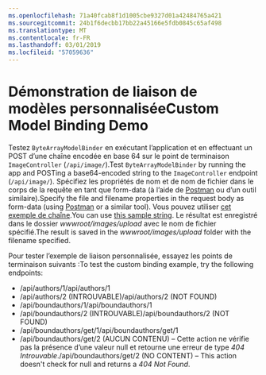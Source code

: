 ```yaml
---
ms.openlocfilehash: 71a40fcab8f1d1005cbe9327d01a42484765a421
ms.sourcegitcommit: 24b1f6decbb17bb22a45166e5fdb0845c65af498
ms.translationtype: MT
ms.contentlocale: fr-FR
ms.lasthandoff: 03/01/2019
ms.locfileid: "57059636"
---
```

# <a name="custom-model-binding-demo"></a><span data-ttu-id="d40b9-101">Démonstration de liaison de modèles personnalisée</span><span class="sxs-lookup"><span data-stu-id="d40b9-101">Custom Model Binding Demo</span></span>

<span data-ttu-id="d40b9-102">Testez `ByteArrayModelBinder` en exécutant l’application et en effectuant un POST d’une chaîne encodée en base 64 sur le point de terminaison `ImageController` (`/api/image/`).</span><span class="sxs-lookup"><span data-stu-id="d40b9-102">Test `ByteArrayModelBinder` by running the app and POSTing a base64-encoded string to the `ImageController` endpoint (`/api/image/`).</span></span> <span data-ttu-id="d40b9-103">Spécifiez les propriétés de nom et de nom de fichier dans le corps de la requête en tant que form-data (à l’aide de [Postman](https://www.getpostman.com/) ou d’un outil similaire).</span><span class="sxs-lookup"><span data-stu-id="d40b9-103">Specify the file and filename properties in the request body as form-data (using [Postman](https://www.getpostman.com/) or a similar tool).</span></span> <span data-ttu-id="d40b9-104">Vous pouvez utiliser [cet exemple de chaîne](Base64String.txt).</span><span class="sxs-lookup"><span data-stu-id="d40b9-104">You can use [this sample string](Base64String.txt).</span></span> <span data-ttu-id="d40b9-105">Le résultat est enregistré dans le dossier *wwwroot/images/upload* avec le nom de fichier spécifié.</span><span class="sxs-lookup"><span data-stu-id="d40b9-105">The result is saved in the *wwwroot/images/upload* folder with the filename specified.</span></span>

<span data-ttu-id="d40b9-106">Pour tester l’exemple de liaison personnalisée, essayez les points de terminaison suivants :</span><span class="sxs-lookup"><span data-stu-id="d40b9-106">To test the custom binding example, try the following endpoints:</span></span>

* <span data-ttu-id="d40b9-107">/api/authors/1</span><span class="sxs-lookup"><span data-stu-id="d40b9-107">/api/authors/1</span></span>
* <span data-ttu-id="d40b9-108">/api/authors/2 (INTROUVABLE)</span><span class="sxs-lookup"><span data-stu-id="d40b9-108">/api/authors/2 (NOT FOUND)</span></span>
* <span data-ttu-id="d40b9-109">/api/boundauthors/1</span><span class="sxs-lookup"><span data-stu-id="d40b9-109">/api/boundauthors/1</span></span>
* <span data-ttu-id="d40b9-110">/api/boundauthors/2 (INTROUVABLE)</span><span class="sxs-lookup"><span data-stu-id="d40b9-110">/api/boundauthors/2 (NOT FOUND)</span></span>
* <span data-ttu-id="d40b9-111">/api/boundauthors/get/1</span><span class="sxs-lookup"><span data-stu-id="d40b9-111">/api/boundauthors/get/1</span></span>
* <span data-ttu-id="d40b9-112">/api/boundauthors/get/2 (AUCUN CONTENU) &ndash; Cette action ne vérifie pas la présence d’une valeur null et retourne une erreur de type *404 Introuvable*.</span><span class="sxs-lookup"><span data-stu-id="d40b9-112">/api/boundauthors/get/2 (NO CONTENT) &ndash; This action doesn't check for null and returns a *404 Not Found*.</span></span>
